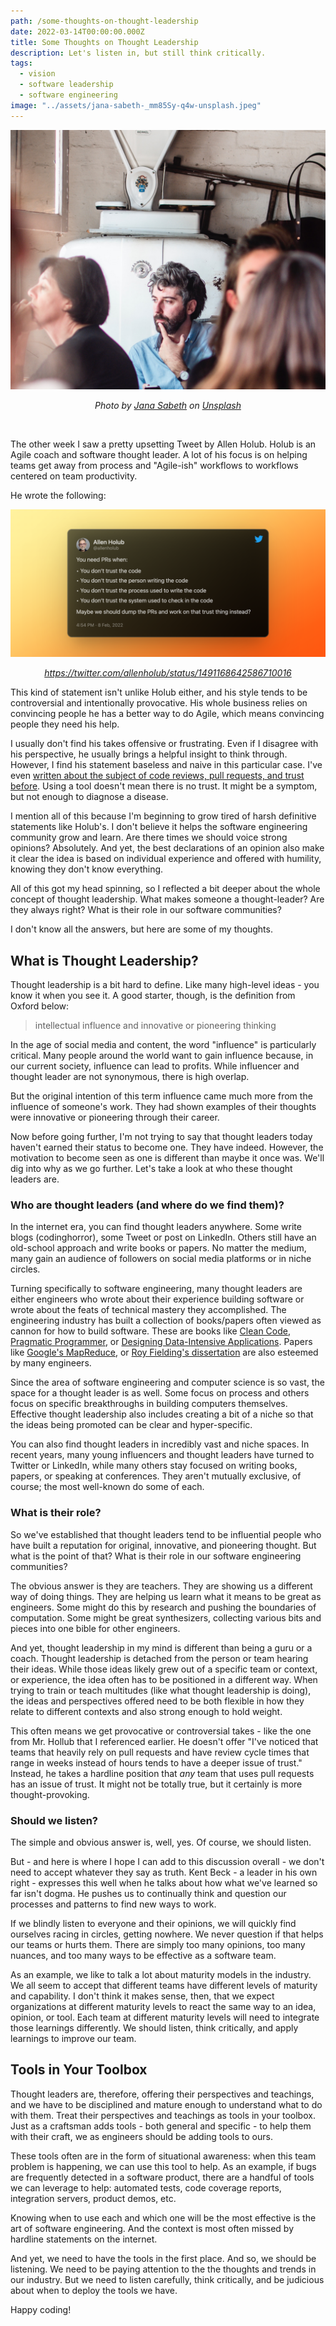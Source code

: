 ```yaml
---
path: /some-thoughts-on-thought-leadership
date: 2022-03-14T00:00:00.000Z
title: Some Thoughts on Thought Leadership
description: Let's listen in, but still think critically.
tags:
  - vision
  - software leadership
  - software engineering
image: "../assets/jana-sabeth-_mm85Sy-q4w-unsplash.jpeg"
---
```


<center>

!["bearded man in background thinking with blurred foreground characters"](../assets/jana-sabeth-_mm85Sy-q4w-unsplash.jpeg)

<i>Photo by <a href="https://unsplash.com/@janasabeth?utm_source=unsplash&utm_medium=referral&utm_content=creditCopyText">Jana Sabeth</a> on <a href="https://unsplash.com/@janasabeth?utm_source=unsplash&utm_medium=referral&utm_content=creditCopyText">Unsplash</a></i>

<br/>

</center>

The other week I saw a pretty upsetting Tweet by Allen Holub. Holub is an Agile coach and software thought leader. A lot of his focus is on helping teams get away from process and "Agile-ish" workflows to workflows centered on team productivity.

He wrote the following:

<center>

!["tweet by allen hollub"](../assets/allen_tweet.png)

<i><a href="https://twitter.com/allenholub/status/1491168642586710016">https://twitter.com/allenholub/status/1491168642586710016</a></i>

</center>

This kind of statement isn't unlike Holub either, and his style tends to be controversial and intentionally provocative. His whole business relies on convincing people he has a better way to do Agile, which means convincing people they need his help. 

I usually don't find his takes offensive or frustrating. Even if I disagree with his perspective, he usually brings a helpful insight to think through. However, I find his statement baseless and naive in this particular case. I've even [written about the subject of code reviews, pull requests, and trust before](https://dangoslen.me/blog/lets-talk-about-trust/). Using a tool doesn't mean there is no trust. It might be a symptom, but not enough to diagnose a disease.

I mention all of this because I'm beginning to grow tired of harsh definitive statements like Holub's. I don't believe it helps the software engineering community grow and learn. Are there times we should voice strong opinions? Absolutely. And yet, the best declarations of an opinion also make it clear the idea is based on individual experience and offered with humility, knowing they don't know everything.

All of this got my head spinning, so I reflected a bit deeper about the whole concept of thought leadership. What makes someone a thought-leader? Are they always right? What is their role in our software communities?

I don't know all the answers, but here are some of my thoughts.

## What is Thought Leadership?

Thought leadership is a bit hard to define. Like many high-level ideas - you know it when you see it. A good starter, though, is the definition from Oxford below:

> intellectual influence and innovative or pioneering thinking

In the age of social media and content, the word "influence" is particularly critical. Many people around the world want to gain influence because, in our current society, influence can lead to profits. While influencer and thought leader are not synonymous, there is high overlap.

But the original intention of this term influence came much more from the influence of someone's work. They had shown examples of their thoughts were innovative or pioneering through their career.

Now before going further, I'm not trying to say that thought leaders today haven't earned their status to become one. They have indeed. However, the motivation to become seen as one is different than maybe it once was. We'll dig into why as we go further. Let's take a look at who these thought leaders are.

### Who are thought leaders (and where do we find them)?

In the internet era, you can find thought leaders anywhere. Some write blogs (codinghorror), some Tweet or post on LinkedIn. Others still have an old-school approach and write books or papers. No matter the medium, many gain an audience of followers on social media platforms or in niche circles.

Turning specifically to software engineering, many thought leaders are either engineers who wrote about their experience building software or wrote about the feats of technical mastery they accomplished. The engineering industry has built a collection of books/papers often viewed as cannon for how to build software. These are books like [Clean Code](https://www.goodreads.com/book/show/3735293-clean-code), [Pragmatic Programmer](https://www.goodreads.com/book/show/4099.The_Pragmatic_Programmer), or [Designing Data-Intensive Applications](https://www.goodreads.com/book/show/23463279-designing-data-intensive-applications). Papers like [Google's MapReduce](https://static.googleusercontent.com/media/research.google.com/en//archive/mapreduce-osdi04.pdf), or [Roy Fielding's dissertation](https://www.ics.uci.edu/~fielding/pubs/dissertation/top.htm) are also esteemed by many engineers.

Since the area of software engineering and computer science is so vast, the space for a thought leader is as well. Some focus on process and others focus on specific breakthroughs in building computers themselves. Effective thought leadership also includes creating a bit of a niche so that the ideas being promoted can be clear and hyper-specific.

You can also find thought leaders in incredibly vast and niche spaces. In recent years, many young influencers and thought leaders have turned to Twitter or LinkedIn, while many others stay focused on writing books, papers, or speaking at conferences. They aren't mutually exclusive, of course; the most well-known do some of each. 

### What is their role?

So we've established that thought leaders tend to be influential people who have built a reputation for original, innovative, and pioneering thought. But what is the point of that? What is their role in our software engineering communities?

The obvious answer is they are teachers. They are showing us a different way of doing things. They are helping us learn what it means to be great as engineers. Some might do this by research and pushing the boundaries of computation. Some might be great synthesizers, collecting various bits and pieces into one bible for other engineers.

And yet, thought leadership in my mind is different than being a guru or a coach. Thought leadership is detached from the person or team hearing their ideas. While those ideas likely grew out of a specific team or context, or experience, the idea often has to be positioned in a different way. When trying to train or teach multitudes (like what thought leadership is doing), the ideas and perspectives offered need to be both flexible in how they relate to different contexts and also strong enough to hold weight. 

This often means we get provocative or controversial takes - like the one from Mr. Hollub that I referenced earlier. He doesn't offer "I've noticed that teams that heavily rely on pull requests and have review cycle times that range in weeks instead of hours tends to have a deeper issue of trust." Instead, he takes a hardline position that _any_ team that uses pull requests has an issue of trust. It might not be totally true, but it certainly is more thought-provoking.

### Should we listen?

The simple and obvious answer is, well, yes. Of course, we should listen. 

But - and here is where I hope I can add to this discussion overall - we don't need to accept whatever they say as truth. Kent Beck - a leader in his own right - expresses this well when he talks about how what we've learned so far isn't dogma. He pushes us to continually think and question our processes and patterns to find new ways to work.

If we blindly listen to everyone and their opinions, we will quickly find ourselves racing in circles, getting nowhere. We never question if that helps our teams or hurts them. There are simply too many opinions, too many nuances, and too many ways to be effective as a software team. 

As an example, we like to talk a lot about maturity models in the industry. We all seem to accept that different teams have different levels of maturity and capability. I don't think it makes sense, then, that we expect organizations at different maturity levels to react the same way to an idea, opinion, or tool. Each team at different maturity levels will need to integrate those learnings differently. We should listen, think critically, and apply learnings to improve our team.

## Tools in Your Toolbox

Thought leaders are, therefore, offering their perspectives and teachings, and we have to be disciplined and mature enough to understand what to do with them. Treat their perspectives and teachings as tools in your toolbox. Just as a craftsman adds tools - both general and specific - to help them with their craft, we as engineers should be adding tools to ours.

These tools often are in the form of situational awareness: when this team problem is happening, we can use this tool to help. As an example, if bugs are frequently detected in a software product, there are a handful of tools we can leverage to help: automated tests, code coverage reports, integration servers, product demos, etc.

Knowing when to use each and which one will be the most effective is the art of software engineering. And the context is most often missed by hardline statements on the internet.

And yet, we need to have the tools in the first place. And so, we should be listening. We need to be paying attention to the the thoughts and trends in our industry. But we need to listen carefully, think critically, and be judicious about when to deploy the tools we have.

Happy coding!